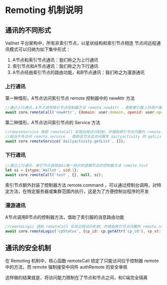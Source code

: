 # Remoting 机制说明

## 通讯的不同形式

Vallnet 平台架构中，所有非索引节点，以星状结构和索引节点相连
节点间远程通讯模式可以归纳为如下集中形式：

1. A节点和索引节点通讯：我们称之为上行通讯
2. 索引节点和A节点通讯：我们称之为下行通讯
3. A节点经由索引节点的路由功能，和B节点通讯：我们称之为漫游通讯

### 上行通讯

第一种情形，A节点访问索引节点 remote 控制器中的 newAttr 方法

```js
//通过上行通讯，A节点调用索引节点控制器方法 remote.newAttr ，更新索引服上的用户属性
await core.remoteCall('newAttr', {domain: user.domain, openid: user.openid, attr: attr});
```

第二种情形，A节点访问索引节点的 Service 方法

```js
//remoteService 借助 remoteCall 实现远程访问机制，并借助索引节点内置的 remote.service 方法，来访问索引服上的 Service 方法
//相当于先访问 remote.service , 借助该方法去访问服务 dailyactivity 的 getList 方法
await core.remoteService(`dailyactivity.getList`, []);
```

### 下行通讯

```js
//通过上行通讯，索引节点调用由si唯一标识的逻辑节点的控制器方法 remote.test
let si = {stype:'Wallet', sid:1};
await core.remoteCall('test', {}, null, si);
```

索引节点额外封装了控制器方法 remote.command ，可以通过控制台调用，对特定方法，在特定服务器或集群范围内执行，这是为了方便控制台程序的开发

### 漫游通讯

A节点调用B节点的控制器方法，借助了索引服的消息路由功能

```js
//remoteLogic 借助 remoteCall 实现远程访问机制，并借助索引节点内置的 remote.routeCommand 方法透明访问目标逻辑节点的控制器方法
await core.remoteLogic('cpStatus', {cp_id: cp.getAttr('cp_id'), cp_st: objData.cp_st}, {stype:'Wallet', sid:0});
```

## 通讯的安全机制

在 Remoting 机制中，核心函数 remoteCall 锁定了只能访问位于控制器 remote 中的方法，而 remote 强制接受中间件 authRemote 的安全审核

这样做的结果就是，将访问能力限制在了节点和节点之间，和C端完全隔离